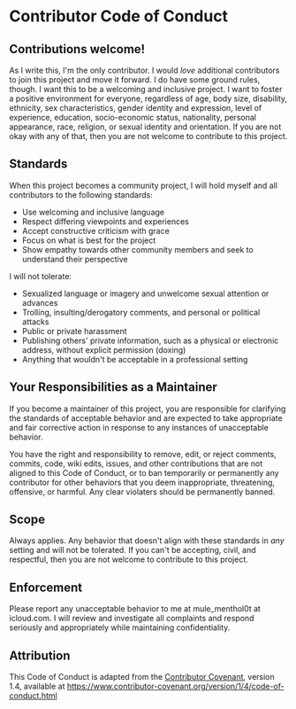 # Contributor Code of Conduct

## Contributions welcome!

As I write this, I'm the only contributor. I would *love* additional contributors to join this project and move it forward. I do have some ground rules, though. I want this to be a welcoming and inclusive project. I want to foster a positive environment for everyone, regardless of age, body size, disability, ethnicity, sex characteristics, gender identity and expression, level of experience, education, socio-economic status, nationality, personal appearance, race, religion, or sexual identity and orientation. If you are not okay with any of that, then you are not welcome to contribute to this project.

## Standards

When this project becomes a community project, I will hold myself and all contributors to the following standards:

* Use welcoming and inclusive language
* Respect differing viewpoints and experiences
* Accept constructive criticism with grace
* Focus on what is best for the project
* Show empathy towards other community members and seek to understand their perspective

I will not tolerate:

* Sexualized language or imagery and unwelcome sexual attention or advances
* Trolling, insulting/derogatory comments, and personal or political attacks
* Public or private harassment
* Publishing others' private information, such as a physical or electronic address, without explicit permission (doxing)
* Anything that wouldn't be acceptable in a professional setting

## Your Responsibilities as a Maintainer

If you become a maintainer of this project, you are responsible for clarifying the standards of acceptable behavior and are expected to take appropriate and fair corrective action in response to any instances of unacceptable behavior.

You have the right and responsibility to remove, edit, or reject comments, commits, code, wiki edits, issues, and other contributions that are not aligned to this Code of Conduct, or to ban temporarily or permanently any contributor for other behaviors that you deem inappropriate, threatening, offensive, or harmful. Any clear violaters should be permanently banned.

## Scope

Always applies. Any behavior that doesn't align with these standards in *any* setting and will not be tolerated. If you can't be accepting, civil, and respectful, then you are not welcome to contribute to this project.

## Enforcement

Please report any unacceptable behavior to me at mule_menthol0t at icloud.com. I will review and investigate all complaints and respond seriously and appropriately while maintaining confidentiality.

## Attribution

This Code of Conduct is adapted from the [Contributor Covenant](https://www.contributor-covenant.org), version 1.4, available at <https://www.contributor-covenant.org/version/1/4/code-of-conduct.html>
